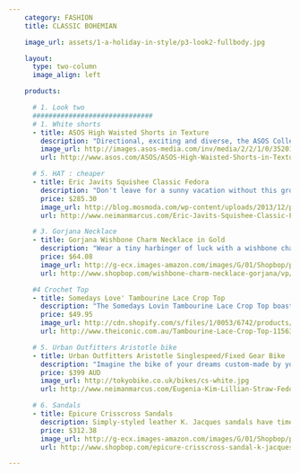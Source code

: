 ```yaml
---
    category: FASHION
    title: CLASSIC BOHEMIAN

    image_url: assets/1-a-holiday-in-style/p3-look2-fullbody.jpg

    layout:
      type: two-column
      image_align: left

    products:

      # 1. Look two
      ##############################
      # 1. White shorts
      - title: ASOS High Waisted Shorts in Texture
        description: "Directional, exciting and diverse, the ASOS Collection makes and breaks the fashion rules. These shorts are made from a textured poly fabric with high-rise waist."
        image_url: http://images.asos-media.com/inv/media/2/2/1/0/3520122/image2xxl.jpg
        url: http://www.asos.com/ASOS/ASOS-High-Waisted-Shorts-in-Texture/Prod/pgeproduct.aspx?iid=3520122

      # 5. HAT : cheaper
      - title: Eric Javits Squishee Classic Fedora
        description: "Don't leave for a sunny vacation without this grosgrain-trimmed Eric Javits Squishee® fedora packed in your beach bag. Cream Squishee® straw with black grosgrain ribbon around brim. Man-made fibers are woven to resemble straw but are more comfortable, flexible, durable. The designer's signature Squishee® design allows hat to be packed and still spring back undamaged to its original shape."
        price: $285.30
        image_url: http://blog.mosmoda.com/wp-content/uploads/2013/12/pr_01_14259_max.jpg
        url: http://www.neimanmarcus.com/Eric-Javits-Squishee-Classic-Fedora-Hats/prod144460142_cat15060744__/p.prod?ItemId=prod144460142

      # 3. Gorjana Necklace
      - title: Gorjana Wishbone Charm Necklace in Gold
        description: "Wear a tiny harbinger of luck with a wishbone charm necklace. Ring clasp. Gold plate. Made in the USA"
        price: $64.08
        image_url: http://g-ecx.images-amazon.com/images/G/01/Shopbop/p/pcs/products/gorja/gorja4064611739/gorja4064611739_q1_1-0.jpg
        url: http://www.shopbop.com/wishbone-charm-necklace-gorjana/vp/v=1/845524441946482.htm

      #4 Crochet Top
      - title: Somedays Love' Tambourine Lace Crop Top
        description: "The Somedays Lovin Tambourine Lace Crop Top boasts a halter-neck design with tie-up straps, and has fully lined, triangle cups. The top features a 100% cotton, crocheted lace main, and a fitted band under the bust that wraps around the back and fastens with twin buttons. The Somedays Lovin Tambourine Lace Crop Top has a cropped length and a raw, zig-zag hemline."
        price: $49.95
        image_url: http://cdn.shopify.com/s/files/1/0053/6742/products/MHQ24-10-2013-midweek-rest-morning-1-167_1024x1024.jpg?v=1387757737
        url: http://www.theiconic.com.au/Tambourine-Lace-Crop-Top-115636.html?wt_af=au.affiliate.zanox.1136054.banner.campaign&utm_source=zanox&utm_medium=affiliate&utm_content=&utm_campaign=banner

      # 5. Urban Outfitters Aristotle bike
      - title: Urban Outfitters Aristotle Singlespeed/Fixed Gear Bike
        description: "Imagine the bike of your dreams custom-made by your own choosing. Well Urban Outfitters has done just that! They've teamed up with Republic Bike to bring you a personalized experience in bike design, offer more than 100,000 component and colour combinations for the Aristotle singlespeed and Plato Dutch bikes. You just need to pick and choose and it's delivered right at your doorstep"
        price: $399 AUD
        image_url: http://tokyobike.co.uk/bikes/cs-white.jpg
        url: http://www.neimanmarcus.com/Eugenia-Kim-Lillian-Straw-Fedora-Ivory/prod165310036/p.prod

      # 6. Sandals
      - title: Epicure Crisscross Sandals
        description: Simply-styled leather K. Jacques sandals have timeless appeal. Buckle closure. Leather sole.
        price: $312.38
        image_url: http://g-ecx.images-amazon.com/images/G/01/Shopbop/p/pcs/products/kjaqu/kjaqu4003228426/kjaqu4003228426_q1_1-0.jpg
        url: http://www.shopbop.com/epicure-crisscross-sandal-k-jacques/vp/v=1/1559665417.htm

---
```

